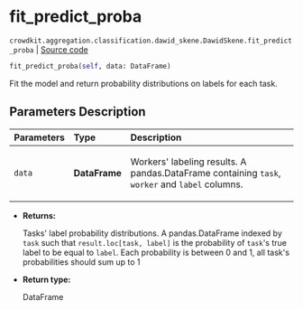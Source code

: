 # fit_predict_proba
`crowdkit.aggregation.classification.dawid_skene.DawidSkene.fit_predict_proba` | [Source code](https://github.com/Toloka/crowd-kit/blob/v1.1.0/crowdkit/aggregation/classification/dawid_skene.py#L192)

```python
fit_predict_proba(self, data: DataFrame)
```

Fit the model and return probability distributions on labels for each task.

## Parameters Description

| Parameters | Type | Description |
| :----------| :----| :-----------|
`data`|**DataFrame**|<p>Workers&#x27; labeling results. A pandas.DataFrame containing `task`, `worker` and `label` columns.</p>

* **Returns:**

  Tasks' label probability distributions.
A pandas.DataFrame indexed by `task` such that `result.loc[task, label]`
is the probability of `task`'s true label to be equal to `label`. Each
probability is between 0 and 1, all task's probabilities should sum up to 1

* **Return type:**

  DataFrame

